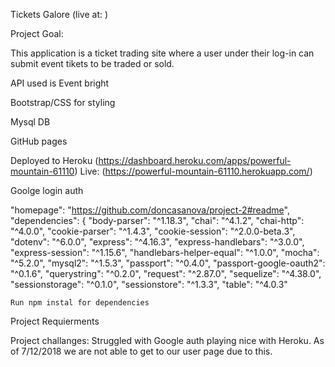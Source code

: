 Tickets Galore (live at: )

Project Goal:

This application is a ticket trading site where a user under their log-in can submit event tikets to be traded or sold.

API used is Event bright

Bootstrap/CSS for styling

Mysql DB

GitHub pages

Deployed to Heroku (https://dashboard.heroku.com/apps/powerful-mountain-61110)
Live: (https://powerful-mountain-61110.herokuapp.com/)

Goolge login auth

 "homepage": "https://github.com/doncasanova/project-2#readme",
  "dependencies": {
    "body-parser": "^1.18.3",
    "chai": "^4.1.2",
    "chai-http": "^4.0.0",
    "cookie-parser": "^1.4.3",
    "cookie-session": "^2.0.0-beta.3",
    "dotenv": "^6.0.0",
    "express": "^4.16.3",
    "express-handlebars": "^3.0.0",
    "express-session": "^1.15.6",
    "handlebars-helper-equal": "^1.0.0",
    "mocha": "^5.2.0",
    "mysql2": "^1.5.3",
    "passport": "^0.4.0",
    "passport-google-oauth2": "^0.1.6",
    "querystring": "^0.2.0",
    "request": "^2.87.0",
    "sequelize": "^4.38.0",
    "sessionstorage": "^0.1.0",
    "sessionstore": "^1.3.3",
    "table": "^4.0.3"
    
    Run npm instal for dependencies

Project Requierments
 

Project challanges:
 Struggled with Google auth playing nice with Heroku. As of 7/12/2018 we are not able to get to our user page due to this.
  

 

